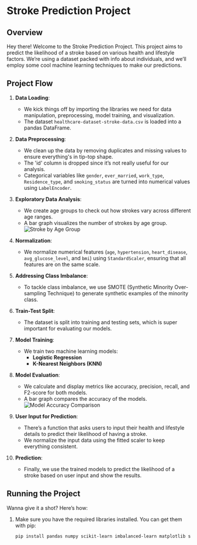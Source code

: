 # Stroke Prediction Project

## Overview

Hey there! Welcome to the Stroke Prediction Project. This project aims to predict the likelihood of a stroke based on various health and lifestyle factors. We’re using a dataset packed with info about individuals, and we’ll employ some cool machine learning techniques to make our predictions.

## Project Flow

1. **Data Loading**:
   - We kick things off by importing the libraries we need for data manipulation, preprocessing, model training, and visualization.
   - The dataset `healthcare-dataset-stroke-data.csv` is loaded into a pandas DataFrame.

2. **Data Preprocessing**:
   - We clean up the data by removing duplicates and missing values to ensure everything's in tip-top shape.
   - The 'id' column is dropped since it’s not really useful for our analysis.
   - Categorical variables like `gender`, `ever_married`, `work_type`, `Residence_type`, and `smoking_status` are turned into numerical values using `LabelEncoder`.

3. **Exploratory Data Analysis**:
   - We create age groups to check out how strokes vary across different age ranges.
   - A bar graph visualizes the number of strokes by age group.  
   ![Stroke by Age Group](path/to/your/age_group_graph.png)

4. **Normalization**:
   - We normalize numerical features (`age`, `hypertension`, `heart_disease`, `avg_glucose_level`, and `bmi`) using `StandardScaler`, ensuring that all features are on the same scale.

5. **Addressing Class Imbalance**:
   - To tackle class imbalance, we use SMOTE (Synthetic Minority Over-sampling Technique) to generate synthetic examples of the minority class.

6. **Train-Test Split**:
   - The dataset is split into training and testing sets, which is super important for evaluating our models.

7. **Model Training**:
   - We train two machine learning models:
     - **Logistic Regression**
     - **K-Nearest Neighbors (KNN)**

8. **Model Evaluation**:
   - We calculate and display metrics like accuracy, precision, recall, and F2-score for both models.
   - A bar graph compares the accuracy of the models.  
   ![Model Accuracy Comparison](path/to/your/model_accuracy_graph.png)

9. **User Input for Prediction**:
   - There’s a function that asks users to input their health and lifestyle details to predict their likelihood of having a stroke.
   - We normalize the input data using the fitted scaler to keep everything consistent.

10. **Prediction**:
    - Finally, we use the trained models to predict the likelihood of a stroke based on user input and show the results.

## Running the Project

Wanna give it a shot? Here’s how:

1. Make sure you have the required libraries installed. You can get them with pip:

   ```bash
   pip install pandas numpy scikit-learn imbalanced-learn matplotlib seaborn
